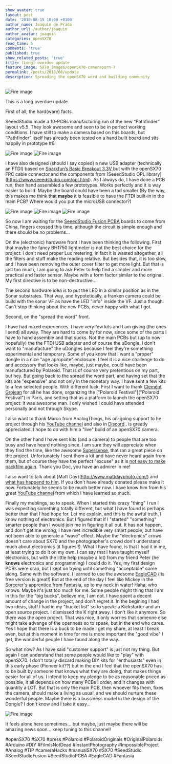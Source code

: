 ```yaml
---
show_avatar: true
layout: post
date: '2018-08-15 10:00 +0100'
author_name: Joaquín de Prada
author_url: /author/joaquin
author_avatar: joaquin
categories: openSX70
read_time: 5
comments: 'true'
published: true
show_related_posts: 'true'
title: (Long) overdue update
feature_image: SX70_images/openSX70-cameraporn-7
permalink: /posts/2018/08/update
description: Spreading the openSX70 word and building community
---
```

![Fire image]({{site.url}}/{{site.baseurl}}img/2018/08/openSX70-overdue-01.JPG)

This is a long overdue update.

First of all, the hard(ware) facts.

SeeedStudio made a 10-PCBs manufacturing run of the new “Pathfinder” layout v5.5. They look awesome and seen to be in perfect working conditions. I have still to make a camera based on this boards, but “Pathfinder” itself has already been tested on a hand built board and sits happily in prototype #6. 

![Fire image]({{site.url}}/{{site.baseurl}}img/2018/08/openSX70-overdue-02.JPG)
![Fire image]({{site.url}}/{{site.baseurl}}img/2018/08/openSX70-overdue-03.JPG)

I have also designed (should I say copied) a new USB adapter (technically an  FTDI) based on [Sparkfun’s Basic Breakout 3.3V ](https://www.sparkfun.com/products/9873) but with the openSX70 FPC cable connector,and the components from [SeeedStudio OPL library] (https://www.seeedstudio.com/opl.html). As I always do, I have done a PCB run, then hand assembled a few prototypes. Works perfectly and it is way easier to build. Maybe the board could have been a tad smaller (By the way, this makes me think that **maybe** it is feasible to have the FTDI built-in in the main PCB? Where would you put the microUSB connector?)

![Fire image]({{site.url}}/{{site.baseurl}}img/2018/08/openSX70-overdue-04.jpg)
![Fire image]({{site.url}}/{{site.baseurl}}img/2018/08/openSX70-overdue-05.jpg)
![Fire image]({{site.url}}/{{site.baseurl}}img/2018/08/openSX70-overdue-06.jpg)


So now I am waiting for the [SeeedStudio Fusion PCBA](https://www.seeedstudio.io/fusion_pcb.html?gclid=CjwKCAjw-8nbBRBnEiwAqWt1zb2orzd40EwAcPHtnMeq8YB7A6jVtEwk_yOW9iN8oRn-xeKNQSU8ORoCMJ8QAvD_BwE) boards to come from China, fingers crossed this time, although the circuit is simple enough and there should be no problems...

On the (electronic) hardware front I have been thinking the following. First that maybe the fancy BH1750 lightmeter is not the best choice for the project: I don't need proper Lux metering, in fact it is wasted altogether, all the filters and stuff make the reading relative. But besides that, it is too slow, and I have been removing the outer cover  filter to get more light. But that is just too much, I am going to ask Peter to help find a simpler and more practical and faster sensor. Maybe with a form factor similar to the original. My first directive is to be non-destructive... 

The second hardware idea is to put the LED in a similar position as in the Sonar substrates. That way, and hypotetically, a franken camera could be build with the sonar VF as have the LED "info" inside the VF. Just a though. Can't stop thinking about the new PCBs, never happy with what I got.

Second, on the "spread the word" front.

I have had mixed experiences. I have very few kits and I am giving (the ones I send) all away. They are hard to come by for now, since some of the parts I have to hand assemble and that sucks. Not the main PCBs but (up to now hopefully) the the FTDI USB adapter and of course the uDongle. I don't want to "manufacture" the uDongles because I feel they're something experimental and temporary. Some of you know that I want a "proper" dongle in a nice "age apropiate" enclosure. I feel it is a nice challenge to do and accessory that looks like, maybe, just maybe, could have been manufactured by Polaroid. That is of course very pretentious on my part, but hey.
But going back to the spread the word part, and having set that the kits are "expensive" and not only in the monetary way. I have sent a few kits to a few selected people. With different luck.
First I want to thank [Clemént Grojean](https://www.instagram.com/clementgrosjean/) for all he has done, organizing the ["Polaroid Festival"]("Polaroid Festival") in Paris, and setting that as a platform to launch the openSX70 project: it was awesome man. I only wished I could have attended personally and not through Skype.

I also want to thank Marco from AnalogThings, his on-going support to he project through his [YouTube channel](https://www.youtube.com/channel/UC_1Wc6fdIxr3wctK2bDTLkw) and also in [Discord](https://discordapp.com/channels/446176201552298028/451810250971152384""openSX70").. is greatly appreciated. I hope to do with him a "live" build of an openSX70 camera.

On the other hand I have sent kits (and a camera) to people that are too busy and have heard nothing since. I am sure they will appreciate when they find the time, like the awesome [Supersense](https://the.supersense.com/), that ran a great piece on the project. Unfortunately I sent them a kit and have never heard again from them, but of course they have the perfect "excuse" as it is [not easy to make packfilm again](https://the.supersense.com/blogs/news/tagged/savepackfilm). Thank you Doc, you have an admirer in me!

I also want to talk about [Matt Day}(http://www.mattdayphoto.com/) and [what has happend to him](https://www.gofundme.com/help-matt-day-and-family). If you don't have already donated please make it now. Fortunately he seems to be much better now. I have know him from his great [YouTube channel](https://www.youtube.com/channel/UCopwCE5bVtffQif8IFkbUuw) from which I have learned so much.

Finally my mublings, so to speak. When I started this crazy "thing" I run I was expecting something totally different, but what I have found is perhaps better than that I had hope for. Let me explain, and this is the awful truth, I know nothing of electronics. But I figured that if I "started" "something" smarter people than I would join me in figuring it all out. It has not happen, and don't get me wrong, I have met incredible very smart people, but have not been able to generate a "wave" effect. Maybe the "electronics" crowd doesn't care about SX70 and the photographer's crowd don't understand much about electronics (it figures!!). What I have found, is that I had it in me, at least trying to do it on my own. I can say that I have taught myself electronics, but with the little help (maybe a lot) from my friend Peter (he **knows** electronics and programming) I could do it. Yes, my first design PCBs were crap, but I kept on trying until something "acceptable" came along. Same with the software. I learned to use the awesome [EagleCAD](https://www.autodesk.com/products/eagle/free-download) (its free version is great!)
But at the end of the day I feel like Mickey in the [Sorcerer's apprentice from Fantasia](https://www.youtube.com/watch?v=Rrm8usaH0sM), up to my neck in water! Haha, who knows. Maybe it's just too much for me.
Some people might thing that I am in this for the "big bucks", believe me, I am not. I have spent a decent amount of change in the project, and don't regret it. In the begining I had two ideas, stuff I had in my "bucket list" so to speak: a Kickstarter and an open source project. I dismissed the K right away. I don't like it anymore. So there was the open project.
That was nice, it only worries that someone else might take advange of the openness so to speak, but in the end who cares. Yes I hope that there is a buck to be made I get my share, at least I break even, but at this moment in time for me is more important the "good vibe" I get, the wonderful people I have found along the way...

So what now? As I have said "customer support" is just not my thing. But again I can understand that some people would like to "play" with openSX70. I don't totally discard making DIY kits for "enthusiasts" even in this early phase (Pioneer kit??) but in the end I feel that the openSX70 has to be built by someone that knows what they are doing, that makes things easier for all of us. I intend to keep my pledge to be as reasonable priced as possible, it all depends on how many PCBs I order, and it changes with quantity a LOT. But that is only the main PCB, then whoever fits them, fixes the camera, should make a living as usual, and we should nurture these wonderful people. Maybe there is a bussiness model in the design of the Dongle? I don't know and I take it easy...

![Fire image]({{site.url}}/{{site.baseurl}}img/2018/08/openSX70-overdue-07.jpg)


It feels alone here sometimes... but maybe, just maybe there will be amazing news soon... keep tuning to this channel!


#openSX70 #SX70 #press #Polaroid #PolaroidOriginals #OriginalPolaroids #Arduino #DIY #FilmIsNotDead #InstantPhotography #ImpossibleProject #Analog #TIP #cameraHacks #manualSX70 #SX70 #SeedStudio #SeedStudioFusion #SeedStudioPCBA #EagleCAD #Fantasia

